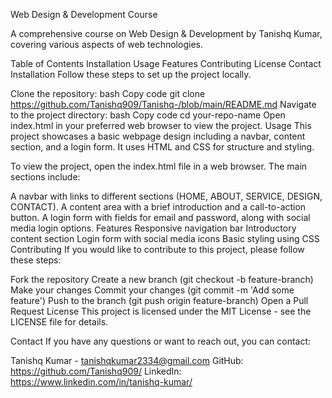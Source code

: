 Web Design & Development Course

A comprehensive course on Web Design & Development by Tanishq Kumar, covering various aspects of web technologies.

Table of Contents
Installation
Usage
Features
Contributing
License
Contact
Installation
Follow these steps to set up the project locally.

Clone the repository:
bash
Copy code
git clone https://github.com/Tanishq909/Tanishq-/blob/main/README.md 
Navigate to the project directory:
bash
Copy code
cd your-repo-name
Open index.html in your preferred web browser to view the project.
Usage
This project showcases a basic webpage design including a navbar, content section, and a login form. It uses HTML and CSS for structure and styling.

To view the project, open the index.html file in a web browser. The main sections include:

A navbar with links to different sections (HOME, ABOUT, SERVICE, DESIGN, CONTACT).
A content area with a brief introduction and a call-to-action button.
A login form with fields for email and password, along with social media login options.
Features
Responsive navigation bar
Introductory content section
Login form with social media icons
Basic styling using CSS
Contributing
If you would like to contribute to this project, please follow these steps:

Fork the repository
Create a new branch (git checkout -b feature-branch)
Make your changes
Commit your changes (git commit -m 'Add some feature')
Push to the branch (git push origin feature-branch)
Open a Pull Request
License
This project is licensed under the MIT License - see the LICENSE file for details.

Contact
If you have any questions or want to reach out, you can contact:

Tanishq Kumar - tanishqkumar2334@gmail.com
GitHub: https://github.com/Tanishq909/
LinkedIn: https://www.linkedin.com/in/tanishq-kumar/
